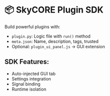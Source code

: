 # **📦 SkyCORE Plugin SDK**

Build powerful plugins with:

- `plugin.py`: Logic file with `run()` method
- `meta.json`: Name, description, tags, trusted
- Optional: `plugin_ui_panel.js` → GUI extension

## **SDK Features:**
- Auto-injected GUI tab
- Settings integration
- Signal binding
- Runtime isolation